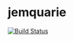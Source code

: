 jemquarie
=========

[![Build Status](https://api.travis-ci.org/clod81/jemquarie.svg)](http://travis-ci.org/clod81/jemquarie)
